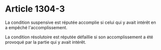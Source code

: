# Article 1304-3

<p>La condition suspensive est réputée accomplie si celui qui y avait intérêt en a empêché l'accomplissement.</p><p>La condition résolutoire est réputée défaillie si son accomplissement a été provoqué par la partie qui y avait intérêt.</p>